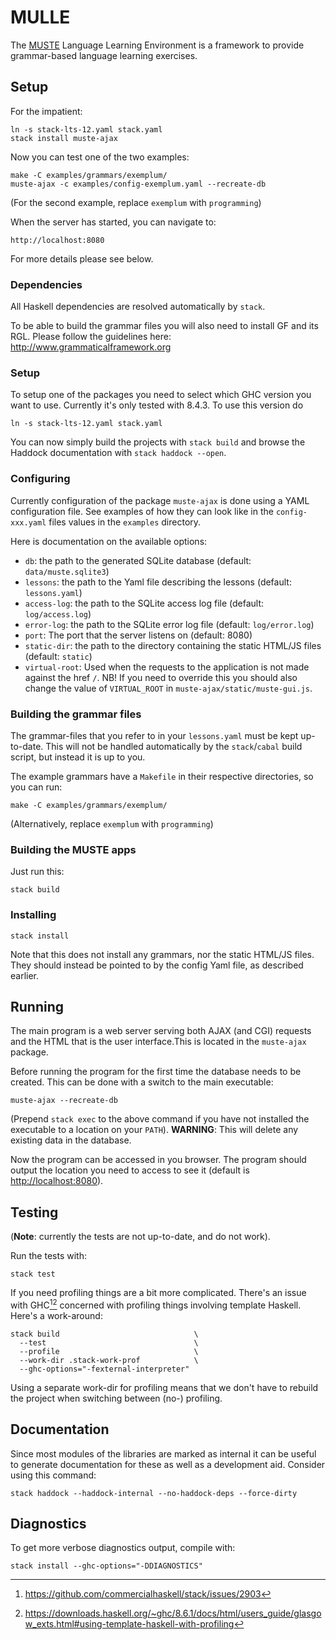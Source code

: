 <!-- [![Build Status](https://secure.travis-ci.org/MUSTE-Project/MULLE.png)](http://travis-ci.org/MUSTE-Project/MULLE) -->

MULLE
=====

The [MUSTE](http://www.cse.chalmers.se/~peb/muste.html) Language Learning Environment is a framework to provide grammar-based language learning exercises.

Setup
-----

For the impatient:

    ln -s stack-lts-12.yaml stack.yaml
    stack install muste-ajax

Now you can test one of the two examples:

    make -C examples/grammars/exemplum/
    muste-ajax -c examples/config-exemplum.yaml --recreate-db

(For the second example, replace `exemplum` with `programming`)

When the server has started, you can navigate to:

    http://localhost:8080

For more details please see below.

### Dependencies

All Haskell dependencies are resolved automatically by `stack`.

To be able to build the grammar files you will also need to install GF and its RGL. Please follow the guidelines here: <http://www.grammaticalframework.org>

### Setup

To setup one of the packages you need to select which GHC version you want to use. Currently it's only tested with 8.4.3. To use this version do

    ln -s stack-lts-12.yaml stack.yaml

You can now simply build the projects with `stack build` and browse
the Haddock documentation with `stack haddock --open`.

### Configuring

Currently configuration of the package `muste-ajax` is done using a YAML configuration file.  See examples of how they can look like in the `config-xxx.yaml` files values in the `examples` directory.

Here is documentation on the available options:

* `db`: the path to the generated SQLite database (default: `data/muste.sqlite3`)
* `lessons`: the path to the Yaml file describing the lessons (default: `lessons.yaml`)
* `access-log`: the path to the SQLite access log file (default: `log/access.log`)
* `error-log`: the path to the SQLite error log file (default: `log/error.log`)
* `port`: The port that the server listens on (default: 8080)
* `static-dir`: the path to the directory containing the static HTML/JS files (default: `static`)
* `virtual-root`: Used when the requests to the application is not made against the href `/`.  NB! If you need to override this you should also change the value of `VIRTUAL_ROOT` in `muste-ajax/static/muste-gui.js`.


### Building the grammar files

The grammar-files that you refer to in your `lessons.yaml` must be kept up-to-date. This will not be handled automatically by the `stack`/`cabal` build script, but instead it is up to you.

The example grammars have a `Makefile` in their respective directories, so you can run:

    make -C examples/grammars/exemplum/

(Alternatively, replace `exemplum` with `programming`)

### Building the MUSTE apps

Just run this:

    stack build

### Installing

    stack install

Note that this does not install any grammars, nor the static HTML/JS files. They should instead be pointed to by the config Yaml file, as described earlier.

Running
-------

The main program is a web server serving both AJAX (and CGI) requests and the HTML that is the user interface.This is located in the `muste-ajax` package.

Before running the program for the first time the database needs to be created. This can be done with a switch to the main executable:

    muste-ajax --recreate-db

(Prepend `stack exec` to the above command if you have not installed the executable to a location on your `PATH`).  **WARNING**: This will delete any existing data in the database.

Now the program can be accessed in you browser. The program should output the location you need to access to see it (default is <http://localhost:8080>).

Testing
----

(**Note**: currently the tests are not up-to-date, and do not work).

Run the tests with:

    stack test

If you need profiling things are a bit more complicated.  There's an
issue with GHC[^1][^2] concerned with profiling things involving
template Haskell.  Here's a work-around:

    stack build                              \
      --test                                 \
      --profile                              \
      --work-dir .stack-work-prof            \
      --ghc-options="-fexternal-interpreter"

Using a separate work-dir for profiling means that we don't have to
rebuild the project when switching between (no-) profiling.

[^1]: https://github.com/commercialhaskell/stack/issues/2903
[^2]: https://downloads.haskell.org/~ghc/8.6.1/docs/html/users_guide/glasgow_exts.html#using-template-haskell-with-profiling

Documentation
----

Since most modules of the libraries are marked as internal it can be useful to generate documentation for these as well as a development aid. Consider using this command:

    stack haddock --haddock-internal --no-haddock-deps --force-dirty

Diagnostics
----

To get more verbose diagnostics output, compile with:

    stack install --ghc-options="-DDIAGNOSTICS"

